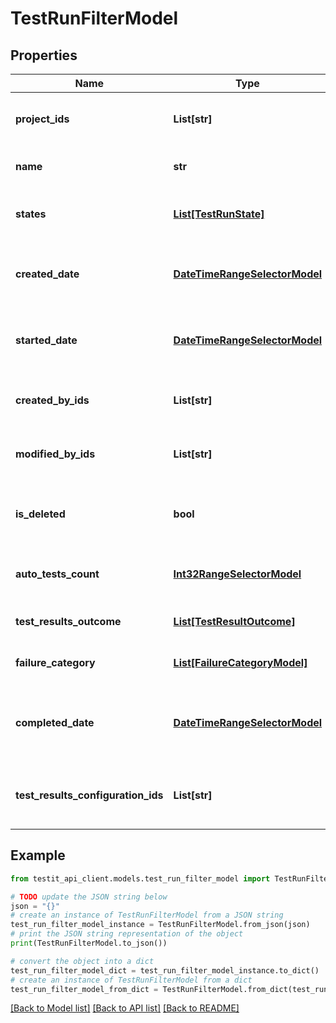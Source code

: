 # TestRunFilterModel


## Properties

Name | Type | Description | Notes
------------ | ------------- | ------------- | -------------
**project_ids** | **List[str]** | Specifies a test run project IDs to search for | [optional] 
**name** | **str** | Specifies test run name | [optional] 
**states** | [**List[TestRunState]**](TestRunState.md) | Specifies a test run states to search for | [optional] 
**created_date** | [**DateTimeRangeSelectorModel**](DateTimeRangeSelectorModel.md) | Specifies a test run range of created date to search for | [optional] 
**started_date** | [**DateTimeRangeSelectorModel**](DateTimeRangeSelectorModel.md) | Specifies a test run range of started date to search for | [optional] 
**created_by_ids** | **List[str]** | Specifies a test run creator IDs to search for | [optional] 
**modified_by_ids** | **List[str]** | Specifies a test run last editor IDs to search for | [optional] 
**is_deleted** | **bool** | Specifies a test run deleted status to search for | [optional] 
**auto_tests_count** | [**Int32RangeSelectorModel**](Int32RangeSelectorModel.md) | Number of autoTests run in the test run | [optional] 
**test_results_outcome** | [**List[TestResultOutcome]**](TestResultOutcome.md) | Specifies test results outcomes | [optional] 
**failure_category** | [**List[FailureCategoryModel]**](FailureCategoryModel.md) | Specifies failure categories | [optional] 
**completed_date** | [**DateTimeRangeSelectorModel**](DateTimeRangeSelectorModel.md) | Specifies a test run range of completed date to search for | [optional] 
**test_results_configuration_ids** | **List[str]** | Specifies a test result configuration IDs to search for | [optional] 

## Example

```python
from testit_api_client.models.test_run_filter_model import TestRunFilterModel

# TODO update the JSON string below
json = "{}"
# create an instance of TestRunFilterModel from a JSON string
test_run_filter_model_instance = TestRunFilterModel.from_json(json)
# print the JSON string representation of the object
print(TestRunFilterModel.to_json())

# convert the object into a dict
test_run_filter_model_dict = test_run_filter_model_instance.to_dict()
# create an instance of TestRunFilterModel from a dict
test_run_filter_model_from_dict = TestRunFilterModel.from_dict(test_run_filter_model_dict)
```
[[Back to Model list]](../README.md#documentation-for-models) [[Back to API list]](../README.md#documentation-for-api-endpoints) [[Back to README]](../README.md)


